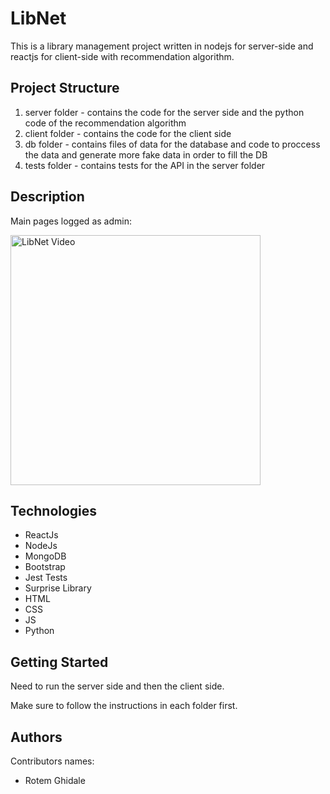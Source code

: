 # LibNet
This is a library management project written in nodejs for server-side and reactjs for client-side with recommendation algorithm.

## Project Structure
1) server folder - contains the code for the server side and the python code of the recommendation algorithm
2) client folder  -  contains the code for the client side
3) db folder - contains files of data for the database and code to proccess the data and generate more fake data in order to fill the DB
4) tests folder - contains tests for the API in the server folder

## Description
Main pages logged as admin:

<img alt="LibNet Video" src="assets/LibNet_Record_Edited.mov" height="400" />
 

## Technologies
- ReactJs
- NodeJs
- MongoDB
- Bootstrap
- Jest Tests
- Surprise Library
- HTML
- CSS
- JS
- Python


## Getting Started

Need to run the server side and then the client side.

Make sure to follow the instructions in each folder first.



## Authors

Contributors names:

- Rotem Ghidale

